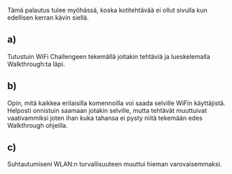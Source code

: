 Tämä palautus tulee myöhässä, koska kotitehtävää ei ollut sivulla kun edellisen kerran kävin siellä.

## a)

Tutustuin WiFi Challengeen tekemällä joitakin tehtäviä ja lueskelemalla Walkthrough:ta läpi. 

## b)

Opin, mitä kaikkea erilaisilla komennoilla voi saada selville WiFin käyttäjistä. Helposti onnistuin saamaan jotakin selville, mutta tehtävät muuttuivat vaativammiksi joten ihan kuka
tahansa ei pysty niitä tekemään edes Walkthrough ohjeilla.

## c)

Suhtautumiseni WLAN:n turvallisuuteen muuttui hieman varovaisemmaksi. 
